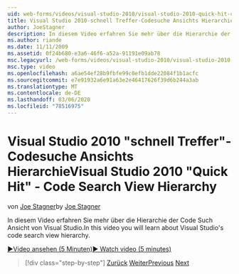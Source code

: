 ```yaml
---
uid: web-forms/videos/visual-studio-2010/visual-studio-2010-quick-hit-code-search-view-hierarchy
title: Visual Studio 2010-schnell Treffer-Codesuche Ansichts Hierarchie
author: JoeStagner
description: In diesem Video erfahren Sie mehr über die Hierarchie der Code Such Ansicht von Visual Studio.
ms.author: riande
ms.date: 11/11/2009
ms.assetid: 0f24b680-e3a6-46f6-a52a-91191e09ab78
msc.legacyurl: /web-forms/videos/visual-studio-2010/visual-studio-2010-quick-hit-code-search-view-hierarchy
msc.type: video
ms.openlocfilehash: a6ae54ef28b9fbfe99c0efb1dde22084f1b1acfc
ms.sourcegitcommit: e7e91932a6e91a63e2e46417626f39d6b244a3ab
ms.translationtype: MT
ms.contentlocale: de-DE
ms.lasthandoff: 03/06/2020
ms.locfileid: "78516975"
---
```

# <a name="visual-studio-2010-quick-hit---code-search-view-hierarchy"></a><span data-ttu-id="c5814-103">Visual Studio 2010 "schnell Treffer"-Codesuche Ansichts Hierarchie</span><span class="sxs-lookup"><span data-stu-id="c5814-103">Visual Studio 2010 "Quick Hit" - Code Search View Hierarchy</span></span>

<span data-ttu-id="c5814-104">von [Joe Stagner](https://github.com/JoeStagner)</span><span class="sxs-lookup"><span data-stu-id="c5814-104">by [Joe Stagner](https://github.com/JoeStagner)</span></span>

<span data-ttu-id="c5814-105">In diesem Video erfahren Sie mehr über die Hierarchie der Code Such Ansicht von Visual Studio.</span><span class="sxs-lookup"><span data-stu-id="c5814-105">In this video you will learn about Visual Studio's code search view hierarchy.</span></span>

[<span data-ttu-id="c5814-106">&#9654;Video ansehen (5 Minuten)</span><span class="sxs-lookup"><span data-stu-id="c5814-106">&#9654; Watch video (5 minutes)</span></span>](https://channel9.msdn.com/Blogs/ASP-NET-Site-Videos/visual-studio-2010-quick-hit-code-search-view-hierarchy)

> [!div class="step-by-step"]
> <span data-ttu-id="c5814-107">[Zurück](visual-studio-2010-quick-hit-code-optimized-profile.md)
> [Weiter](visual-studio-2010-quick-hit-intellisense-smart-lists.md)</span><span class="sxs-lookup"><span data-stu-id="c5814-107">[Previous](visual-studio-2010-quick-hit-code-optimized-profile.md)
[Next](visual-studio-2010-quick-hit-intellisense-smart-lists.md)</span></span>
